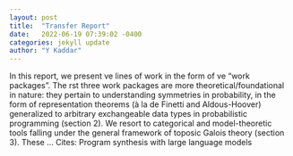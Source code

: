 ```yaml
---
layout: post
title:  "Transfer Report"
date:   2022-06-19 07:39:02 -0400
categories: jekyll update
author: "Y Kaddar"
---
```

In this report, we present ve lines of work in the form of ve “work packages”. The rst three work packages are more theoretical/foundational in nature: they pertain to understanding symmetries in probability, in the form of representation theorems (à la de Finetti and Aldous-Hoover) generalized to arbitrary exchangeable data types in probabilistic programming (section 2). We resort to categorical and model-theoretic tools falling under the general framework of toposic Galois theory (section 3). These …
Cites: ‪Program synthesis with large language models‬  